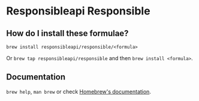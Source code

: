# Responsibleapi Responsible

## How do I install these formulae?

`brew install responsibleapi/responsible/<formula>`

Or `brew tap responsibleapi/responsible` and then `brew install <formula>`.

## Documentation

`brew help`, `man brew` or check [Homebrew's documentation](https://docs.brew.sh).
